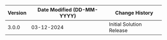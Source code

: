 | **Version** | **Date Modified (DD-MM-YYYY)** |                 **Change History**                  |
|-------------|--------------------------------|-----------------------------------------------------|
| 3.0.0       | 03-12-2024                     | Initial Solution Release                            | 
